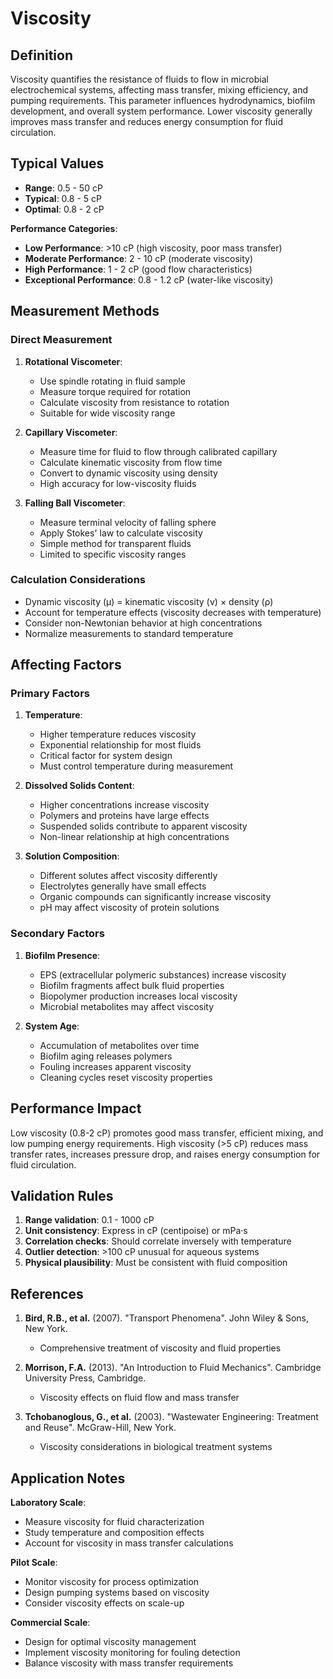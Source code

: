 <!--
Parameter ID: viscosity
Category: chemical
Generated: 2025-01-16T12:35:00.000Z
-->

# Viscosity

## Definition

Viscosity quantifies the resistance of fluids to flow in microbial
electrochemical systems, affecting mass transfer, mixing efficiency, and pumping
requirements. This parameter influences hydrodynamics, biofilm development, and
overall system performance. Lower viscosity generally improves mass transfer and
reduces energy consumption for fluid circulation.

## Typical Values

- **Range**: 0.5 - 50 cP
- **Typical**: 0.8 - 5 cP
- **Optimal**: 0.8 - 2 cP

**Performance Categories**:

- **Low Performance**: >10 cP (high viscosity, poor mass transfer)
- **Moderate Performance**: 2 - 10 cP (moderate viscosity)
- **High Performance**: 1 - 2 cP (good flow characteristics)
- **Exceptional Performance**: 0.8 - 1.2 cP (water-like viscosity)

## Measurement Methods

### Direct Measurement

1. **Rotational Viscometer**:
   - Use spindle rotating in fluid sample
   - Measure torque required for rotation
   - Calculate viscosity from resistance to rotation
   - Suitable for wide viscosity range

2. **Capillary Viscometer**:
   - Measure time for fluid to flow through calibrated capillary
   - Calculate kinematic viscosity from flow time
   - Convert to dynamic viscosity using density
   - High accuracy for low-viscosity fluids

3. **Falling Ball Viscometer**:
   - Measure terminal velocity of falling sphere
   - Apply Stokes' law to calculate viscosity
   - Simple method for transparent fluids
   - Limited to specific viscosity ranges

### Calculation Considerations

- Dynamic viscosity (μ) = kinematic viscosity (ν) × density (ρ)
- Account for temperature effects (viscosity decreases with temperature)
- Consider non-Newtonian behavior at high concentrations
- Normalize measurements to standard temperature

## Affecting Factors

### Primary Factors

1. **Temperature**:
   - Higher temperature reduces viscosity
   - Exponential relationship for most fluids
   - Critical factor for system design
   - Must control temperature during measurement

2. **Dissolved Solids Content**:
   - Higher concentrations increase viscosity
   - Polymers and proteins have large effects
   - Suspended solids contribute to apparent viscosity
   - Non-linear relationship at high concentrations

3. **Solution Composition**:
   - Different solutes affect viscosity differently
   - Electrolytes generally have small effects
   - Organic compounds can significantly increase viscosity
   - pH may affect viscosity of protein solutions

### Secondary Factors

1. **Biofilm Presence**:
   - EPS (extracellular polymeric substances) increase viscosity
   - Biofilm fragments affect bulk fluid properties
   - Biopolymer production increases local viscosity
   - Microbial metabolites may affect viscosity

2. **System Age**:
   - Accumulation of metabolites over time
   - Biofilm aging releases polymers
   - Fouling increases apparent viscosity
   - Cleaning cycles reset viscosity properties

## Performance Impact

Low viscosity (0.8-2 cP) promotes good mass transfer, efficient mixing, and low
pumping energy requirements. High viscosity (>5 cP) reduces mass transfer rates,
increases pressure drop, and raises energy consumption for fluid circulation.

## Validation Rules

1. **Range validation**: 0.1 - 1000 cP
2. **Unit consistency**: Express in cP (centipoise) or mPa·s
3. **Correlation checks**: Should correlate inversely with temperature
4. **Outlier detection**: >100 cP unusual for aqueous systems
5. **Physical plausibility**: Must be consistent with fluid composition

## References

1. **Bird, R.B., et al.** (2007). "Transport Phenomena". John Wiley & Sons, New
   York.
   - Comprehensive treatment of viscosity and fluid properties

2. **Morrison, F.A.** (2013). "An Introduction to Fluid Mechanics". Cambridge
   University Press, Cambridge.
   - Viscosity effects on fluid flow and mass transfer

3. **Tchobanoglous, G., et al.** (2003). "Wastewater Engineering: Treatment and
   Reuse". McGraw-Hill, New York.
   - Viscosity considerations in biological treatment systems

## Application Notes

**Laboratory Scale**:

- Measure viscosity for fluid characterization
- Study temperature and composition effects
- Account for viscosity in mass transfer calculations

**Pilot Scale**:

- Monitor viscosity for process optimization
- Design pumping systems based on viscosity
- Consider viscosity effects on scale-up

**Commercial Scale**:

- Design for optimal viscosity management
- Implement viscosity monitoring for fouling detection
- Balance viscosity with mass transfer requirements

